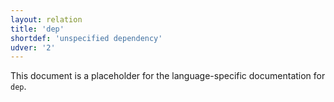 ```yaml
---
layout: relation
title: 'dep'
shortdef: 'unspecified dependency'
udver: '2'
---
```


This document is a placeholder for the language-specific documentation
for `dep`.
